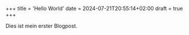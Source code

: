 +++
title = 'Hello World'
date = 2024-07-21T20:55:14+02:00
draft = true
+++

Dies ist mein erster Blogpost.

